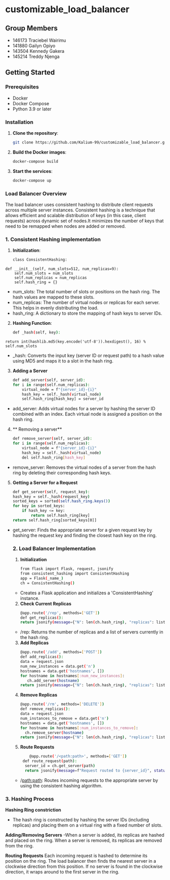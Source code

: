 # customizable_load_balancer
## Group Members
- 146173 Traciebel Wairimu 
- 141880 Gailyn Opiyo
- 143504 Kennedy Gakera
- 145214 Treddy Njenga

## Getting Started

### Prerequisites

- Docker
- Docker Compose
-  Python 3.9 or later

### Installation

1. **Clone the repository**:

   ```bash
   git clone https://github.com/Kalium-99/customizable_load_balancer.git

2. **Build the Docker images**:
    ```bash
    docker-compose build
3. **Start the services**:
   ```bash
   docker-compose up

### Load Balancer Overview

The load balancer uses consistent hashing  to distribute client requests across multiple server instances. Consistent hashing is a technique that allows efficient and scalable distribution of keys (in this case, client requests) across dynamic set of nodes.It minimizes the number of keys that need to be remapped when nodes are added or removed.

  ### 1. Consistent Hashing implementation
  1. **Initialization**:
     ```bash
     class ConsistentHashing:
    def __init__(self, num_slots=512, num_replicas=9):
        self.num_slots = num_slots
        self.num_replicas = num_replicas
        self.hash_ring = {}
   - num_slots: The total number of slots or positions on the hash ring. The hash values are mapped to these slots.
   - num_replicas: The number of virtual nodes or replicas for each server. This helps in evenly distributing the load.
   - hash_ring: A dictionary to store the mapping of hash keys to server IDs.
     
  2. **Hashing Function**:
     ```bash
     def _hash(self, key):
    return int(hashlib.md5(key.encode('utf-8')).hexdigest(), 16) % self.num_slots
   - _hash: Converts the input key (server ID or request path) to a hash value using MD5 and maps it to a slot in the hash ring.

 3. **Adding a Server**
    ```bash
    def add_server(self, server_id):
    for i in range(self.num_replicas):
        virtual_node = f"{server_id}-{i}"
        hash_key = self._hash(virtual_node)
        self.hash_ring[hash_key] = server_id
   - add_server: Adds virtual nodes for a server by hashing the server ID combined with an index. Each virtual node is assigned a position on the hash ring.

 4. ** Removing a server**
    ```bash
    def remove_server(self, server_id):
    for i in range(self.num_replicas):
        virtual_node = f"{server_id}-{i}"
        hash_key = self._hash(virtual_node)
        del self.hash_ring[hash_key]
   - remove_server: Removes the virtual nodes of a server from the hash ring by deleting their corresponding hash keys.

 5. **Getting a Server for a Request**
    ```bash
    def get_server(self, request_key):
    hash_key = self._hash(request_key)
    sorted_keys = sorted(self.hash_ring.keys())
    for key in sorted_keys:
        if hash_key <= key:
            return self.hash_ring[key]
    return self.hash_ring[sorted_keys[0]]
- get_server: Finds the appropriate server for a given request key by hashing the request key and finding the closest hash key on the ring.

  ### 2. Load Balancer Implementation
  1. **Initialization**
     ```bash
     from flask import Flask, request, jsonify
     from consistent_hashing import ConsistentHashing
     app = Flask(_name_)
     ch = ConsistentHashing()
   - Creates a Flask application and initializes a 'ConsistentHashing' instance.
  2. **Check Current Replicas**
     ```bash
     @app.route('/rep', methods=['GET'])
     def get_replicas():
     return jsonify(message={"N": len(ch.hash_ring), "replicas": list(ch.hash_ring.values())}, status="successful")
   - /rep: Returns the number of replicas and a list of servers currently in the hash ring.
  3. **Add Replicas**
     ```bash
     @app.route('/add', methods=['POST'])
     def add_replicas():
     data = request.json
     num_new_instances = data.get('n')
     hostnames = data.get('hostnames', [])
     for hostname in hostnames[:num_new_instances]:
        ch.add_server(hostname)
     return jsonify(message={"N": len(ch.hash_ring), "replicas": list(ch.hash_ring.values())}, status="successful")
   4. **Remove Replicas**
      ```bash
      @app.route('/rm', methods=['DELETE'])
      def remove_replicas():
      data = request.json
      num_instances_to_remove = data.get('n')
      hostnames = data.get('hostnames', [])
      for hostname in hostnames[:num_instances_to_remove]:
        ch.remove_server(hostname)
      return jsonify(message={"N": len(ch.hash_ring), "replicas": list(ch.hash_ring.values())}, status="successful")
   5. **Route Requests**
      ```bash
          @app.route('/<path:path>', methods=['GET'])
       def route_request(path):
        server_id = ch.get_server(path)
        return jsonify(message=f"Request routed to {server_id}", status="successful")
   - /<path:path>: Routes incoming requests to the appropriate server by using the consistent hashing algorithm.

 ### 3. Hashing Process
 **Hashing Ring constriction**
 - The hash ring is constructed by hashing the server IDs (including replicas) and placing them on a virtual ring with a fixed number of slots.

**Adding/Removing Servers**
-When a server is added, its replicas are hashed and placed on the ring. When a server is removed, its replicas are removed from the ring.

**Routing Requests**
Each incoming request is hashed to determine its position on the ring. The load balancer then finds the nearest server in a clockwise direction from this position. If no server is found in the clockwise direction, it wraps around to the first server in the ring.



